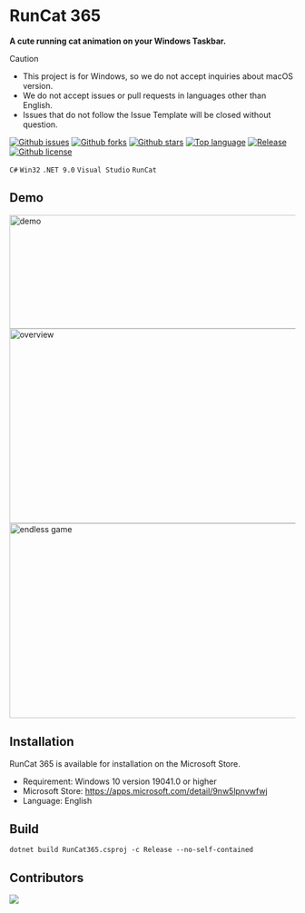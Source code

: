 # RunCat 365

**A cute running cat animation on your Windows Taskbar.**

> [!CAUTION]
>
> - This project is for Windows, so we do not accept inquiries about macOS version.
> - We do not accept issues or pull requests in languages other than English.
> - Issues that do not follow the Issue Template will be closed without question.

[![Github issues](https://img.shields.io/github/issues/Kyome22/RunCat365)](https://github.com/Kyome22/RunCat365/issues)
[![Github forks](https://img.shields.io/github/forks/Kyome22/RunCat365)](https://github.com/Kyome22/RunCat365/network/members)
[![Github stars](https://img.shields.io/github/stars/Kyome22/RunCat365)](https://github.com/Kyome22/RunCat365/stargazers)
[![Top language](https://img.shields.io/github/languages/top/Kyome22/RunCat365)](https://github.com/Kyome22/RunCat365/)
[![Release](https://img.shields.io/github/v/release/Kyome22/RunCat365)]()
[![Github license](https://img.shields.io/github/license/Kyome22/RunCat365)](https://github.com/Kyome22/RunCat365/)

`C#` `Win32` `.NET 9.0` `Visual Studio` `RunCat`

## Demo

<img src="./docs/images/demo.gif" width="600" height="200" alt="demo" />
<br/>
<img src="./docs/images/overview.png" width="600" height="343" alt="overview" />
<br/>
<img src="./docs/images/endless_game.png" width="600" height="343" alt="endless game" />

## Installation

RunCat 365 is available for installation on the Microsoft Store.

- Requirement: Windows 10 version 19041.0 or higher
- Microsoft Store: https://apps.microsoft.com/detail/9nw5lpnvwfwj
- Language: English

## Build
``dotnet build RunCat365.csproj -c Release --no-self-contained ``

## Contributors

<a href="https://github.com/Kyome22/RunCat365/graphs/contributors">
  <img src="https://contrib.rocks/image?repo=Kyome22/RunCat365" />
</a>
